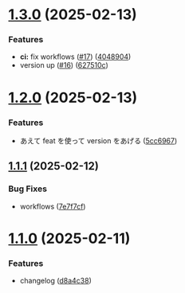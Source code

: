 # [1.3.0](https://github.com/okamuuu/expense-viewer/compare/v1.2.0...v1.3.0) (2025-02-13)


### Features

* **ci:** fix workflows ([#17](https://github.com/okamuuu/expense-viewer/issues/17)) ([4048904](https://github.com/okamuuu/expense-viewer/commit/4048904b81a697dbc48c378887d054a73846d950))
* version up ([#16](https://github.com/okamuuu/expense-viewer/issues/16)) ([627510c](https://github.com/okamuuu/expense-viewer/commit/627510c2d501ff732ae6bf3fef282f9d8226dba3))

# [1.2.0](https://github.com/okamuuu/expense-viewer/compare/v1.1.1...v1.2.0) (2025-02-13)


### Features

* あえて feat を使って version をあげる ([5cc6967](https://github.com/okamuuu/expense-viewer/commit/5cc69670c0d605f85176626730cd3a4367ec28a6))

## [1.1.1](https://github.com/okamuuu/expense-viewer/compare/v1.1.0...v1.1.1) (2025-02-12)


### Bug Fixes

* workflows ([7e7f7cf](https://github.com/okamuuu/expense-viewer/commit/7e7f7cf1b10335d35719889f1a92a027bbb9e3ce))

# [1.1.0](https://github.com/okamuuu/expense-viewer/compare/v1.0.2...v1.1.0) (2025-02-11)


### Features

* changelog ([d8a4c38](https://github.com/okamuuu/expense-viewer/commit/d8a4c380bab736d150dfb8e57368387e33e3b5aa))
